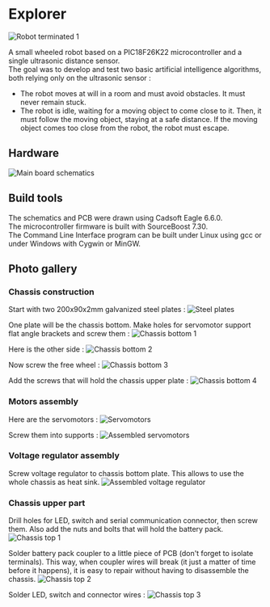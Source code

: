 # Explorer

![Robot terminated 1](https://github.com/RICCIARDI-Adrien/Explorer/blob/master/Resources/Robot_Terminated_1.jpg)

A small wheeled robot based on a PIC18F26K22 microcontroller and a single ultrasonic distance sensor.  
The goal was to develop and test two basic artificial intelligence algorithms, both relying only on the ultrasonic sensor :
- The robot moves at will in a room and must avoid obstacles. It must never remain stuck.
- The robot is idle, waiting for a moving object to come close to it. Then, it must follow the moving object, staying at a safe distance. If the moving object comes too close from the robot, the robot must escape.

## Hardware
![Main board schematics](https://github.com/RICCIARDI-Adrien/Explorer/blob/master/Resources/Schematics.png)

## Build tools
The schematics and PCB were drawn using Cadsoft Eagle 6.6.0.  
The microcontroller firmware is built with SourceBoost 7.30.  
The Command Line Interface program can be built under Linux using gcc or under Windows with Cygwin or MinGW.

## Photo gallery

### Chassis construction

Start with two 200x90x2mm galvanized steel plates :
![Steel plates](https://github.com/RICCIARDI-Adrien/Explorer/blob/master/Resources/Steel_Plates.jpg)

One plate will be the chassis bottom. Make holes for servomotor support flat angle brackets and screw them :
![Chassis bottom 1](https://github.com/RICCIARDI-Adrien/Explorer/blob/master/Resources/Chassis_Bottom_1.jpg)

Here is the other side :
![Chassis bottom 2](https://github.com/RICCIARDI-Adrien/Explorer/blob/master/Resources/Chassis_Bottom_2.jpg)

Now screw the free wheel :
![Chassis bottom 3](https://github.com/RICCIARDI-Adrien/Explorer/blob/master/Resources/Chassis_Bottom_3.jpg)

Add the screws that will hold the chassis upper plate :
![Chassis bottom 4](https://github.com/RICCIARDI-Adrien/Explorer/blob/master/Resources/Chassis_Bottom_4.jpg)

### Motors assembly

Here are the servomotors :
![Servomotors](https://github.com/RICCIARDI-Adrien/Explorer/blob/master/Resources/Servomotors.jpg)

Screw them into supports :
![Assembled servomotors](https://github.com/RICCIARDI-Adrien/Explorer/blob/master/Resources/Assembled_Servomotors.jpg)

### Voltage regulator assembly

Screw voltage regulator to chassis bottom plate. This allows to use the whole chassis as heat sink.
![Assembled voltage regulator](https://github.com/RICCIARDI-Adrien/Explorer/blob/master/Resources/Assembled_Voltage_Regulator.jpg)

### Chassis upper part

Drill holes for LED, switch and serial communication connector, then screw them. Also add the nuts and bolts that will hold the battery pack.
![Chassis top 1](https://github.com/RICCIARDI-Adrien/Explorer/blob/master/Resources/Chassis_Top_1.jpg)

Solder battery pack coupler to a little piece of PCB (don't forget to isolate terminals). This way, when coupler wires will break (it just a matter of time before it happens), it is easy to repair without having to disassemble the chassis.
![Chassis top 2](https://github.com/RICCIARDI-Adrien/Explorer/blob/master/Resources/Chassis_Top_2.jpg)

Solder LED, switch and connector wires :
![Chassis top 3](https://github.com/RICCIARDI-Adrien/Explorer/blob/master/Resources/Chassis_Top_3.jpg)
